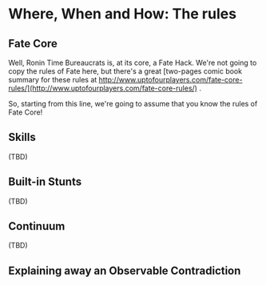 # Where, When and How: The rules

## Fate Core

Well, Ronin Time Bureaucrats is, at its core, a Fate Hack. We're not going to copy the rules of Fate here, but there's a great [two-pages comic book summary for these rules at http://www.uptofourplayers.com/fate-core-rules/](http://www.uptofourplayers.com/fate-core-rules/) .

So, starting from this line, we're going to assume that you know the rules of Fate Core!

## Skills

\(TBD\)

## Built-in Stunts

\(TBD\)

## Continuum

\(TBD\)

## Explaining away an Observable Contradiction





